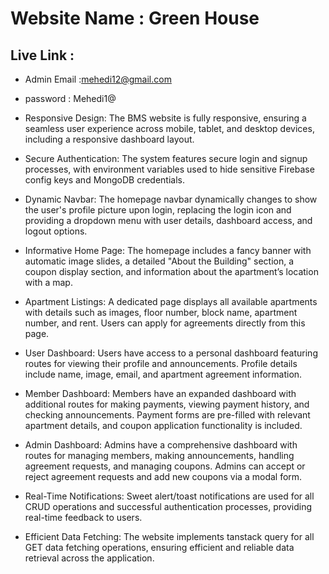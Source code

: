
# Website Name : Green House 

## Live Link : 

- Admin Email :mehedi12@gmail.com
- password : Mehedi1@



- Responsive Design: The BMS website is fully responsive, ensuring a seamless user experience across mobile, tablet, and desktop devices, including a responsive dashboard layout.

- Secure Authentication: The system features secure login and signup processes, with environment variables used to hide sensitive Firebase config keys and MongoDB credentials.

- Dynamic Navbar: The homepage navbar dynamically changes to show the user's profile picture upon login, replacing the login icon and providing a dropdown menu with user details, dashboard access, and logout options.

- Informative Home Page: The homepage includes a fancy banner with automatic image slides, a detailed "About the Building" section, a coupon display section, and information about the apartment’s location with a map.

- Apartment Listings: A dedicated page displays all available apartments with details such as images, floor number, block name, apartment number, and rent. Users can apply for agreements directly from this page.

- User Dashboard: Users have access to a personal dashboard featuring routes for viewing their profile and announcements. Profile details include name, image, email, and apartment agreement information.

 - Member Dashboard: Members have an expanded dashboard with additional routes for making payments, viewing payment history, and checking announcements. Payment forms are pre-filled with relevant apartment details, and coupon application functionality is included.

- Admin Dashboard: Admins have a comprehensive dashboard with routes for managing members, making announcements, handling agreement requests, and managing coupons. Admins can accept or reject agreement requests and add new coupons via a modal form.

- Real-Time Notifications: Sweet alert/toast notifications are used for all CRUD operations and successful authentication processes, providing real-time feedback to users.

- Efficient Data Fetching: The website implements tanstack query for all GET data fetching operations, ensuring efficient and reliable data retrieval across the application.
